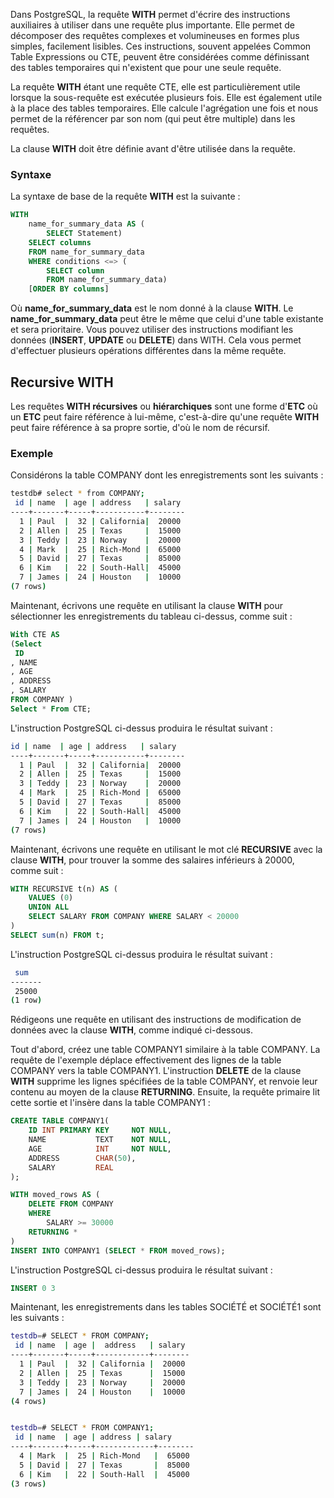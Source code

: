 Dans PostgreSQL, la requête **WITH** permet d'écrire des instructions auxiliaires à utiliser dans une requête plus importante. Elle permet de décomposer des requêtes complexes et volumineuses en formes plus simples, facilement lisibles. Ces instructions, souvent appelées Common Table Expressions ou CTE, peuvent être considérées comme définissant des tables temporaires qui n'existent que pour une seule requête.

La requête **WITH** étant une requête CTE, elle est particulièrement utile lorsque la sous-requête est exécutée plusieurs fois. Elle est également utile à la place des tables temporaires. Elle calcule l'agrégation une fois et nous permet de la référencer par son nom (qui peut être multiple) dans les requêtes.

La clause **WITH** doit être définie avant d'être utilisée dans la requête.

### Syntaxe

La syntaxe de base de la requête **WITH** est la suivante :

```sql
WITH
    name_for_summary_data AS (
        SELECT Statement)
    SELECT columns
    FROM name_for_summary_data
    WHERE conditions <=> (
        SELECT column
        FROM name_for_summary_data)
    [ORDER BY columns]
```

Où **name_for_summary_data** est le nom donné à la clause **WITH**. Le **name_for_summary_data**  peut être le même que celui d'une table existante et sera prioritaire.
Vous pouvez utiliser des instructions modifiant les données (**INSERT**, **UPDATE** ou **DELETE**) dans WITH. Cela vous permet d'effectuer plusieurs opérations différentes dans la même requête.

## Recursive WITH

Les requêtes **WITH récursives** ou **hiérarchiques** sont une forme d'**ETC** où un **ETC** peut faire référence à lui-même, c'est-à-dire qu'une requête **WITH** peut faire référence à sa propre sortie, d'où le nom de récursif.

### Exemple

Considérons la table COMPANY dont les enregistrements sont les suivants :

```bash
testdb# select * from COMPANY;
 id | name  | age | address   | salary
----+-------+-----+-----------+--------
  1 | Paul  |  32 | California|  20000
  2 | Allen |  25 | Texas     |  15000
  3 | Teddy |  23 | Norway    |  20000
  4 | Mark  |  25 | Rich-Mond |  65000
  5 | David |  27 | Texas     |  85000
  6 | Kim   |  22 | South-Hall|  45000
  7 | James |  24 | Houston   |  10000
(7 rows)
```

Maintenant, écrivons une requête en utilisant la clause **WITH** pour sélectionner les enregistrements du tableau ci-dessus, comme suit :

```sql
With CTE AS
(Select
 ID
, NAME
, AGE
, ADDRESS
, SALARY
FROM COMPANY )
Select * From CTE;
```

L'instruction PostgreSQL ci-dessus produira le résultat suivant :

```bash
id | name  | age | address   | salary
----+-------+-----+-----------+--------
  1 | Paul  |  32 | California|  20000
  2 | Allen |  25 | Texas     |  15000
  3 | Teddy |  23 | Norway    |  20000
  4 | Mark  |  25 | Rich-Mond |  65000
  5 | David |  27 | Texas     |  85000
  6 | Kim   |  22 | South-Hall|  45000
  7 | James |  24 | Houston   |  10000
(7 rows)
```

Maintenant, écrivons une requête en utilisant le mot clé **RECURSIVE** avec la clause **WITH**, pour trouver la somme des salaires inférieurs à 20000, comme suit :

```sql
WITH RECURSIVE t(n) AS (
    VALUES (0)
    UNION ALL
    SELECT SALARY FROM COMPANY WHERE SALARY < 20000
)
SELECT sum(n) FROM t;
```

L'instruction PostgreSQL ci-dessus produira le résultat suivant :

```bash
 sum
-------
 25000
(1 row)
```

Rédigeons une requête en utilisant des instructions de modification de données avec la clause **WITH**, comme indiqué ci-dessous.

Tout d'abord, créez une table COMPANY1 similaire à la table COMPANY. La requête de l'exemple déplace effectivement des lignes de la table COMPANY vers la table COMPANY1. L'instruction **DELETE** de la clause **WITH** supprime les lignes spécifiées de la table COMPANY, et renvoie leur contenu au moyen de la clause **RETURNING**. Ensuite, la requête primaire lit cette sortie et l'insère dans la table COMPANY1 :

```sql
CREATE TABLE COMPANY1(
    ID INT PRIMARY KEY     NOT NULL,
    NAME           TEXT    NOT NULL,
    AGE            INT     NOT NULL,
    ADDRESS        CHAR(50),
    SALARY         REAL
);

WITH moved_rows AS (
    DELETE FROM COMPANY
    WHERE
        SALARY >= 30000
    RETURNING *
)
INSERT INTO COMPANY1 (SELECT * FROM moved_rows);
```

L'instruction PostgreSQL ci-dessus produira le résultat suivant :

```sql
INSERT 0 3
```

Maintenant, les enregistrements dans les tables SOCIÉTÉ et SOCIÉTÉ1 sont les suivants :

```bash
testdb=# SELECT * FROM COMPANY;
 id | name  | age |  address   | salary
----+-------+-----+------------+--------
  1 | Paul  |  32 | California |  20000
  2 | Allen |  25 | Texas      |  15000
  3 | Teddy |  23 | Norway     |  20000
  7 | James |  24 | Houston    |  10000
(4 rows)


testdb=# SELECT * FROM COMPANY1;
 id | name  | age | address | salary
----+-------+-----+-------------+--------
  4 | Mark  |  25 | Rich-Mond   |  65000
  5 | David |  27 | Texas       |  85000
  6 | Kim   |  22 | South-Hall  |  45000
(3 rows)
```
